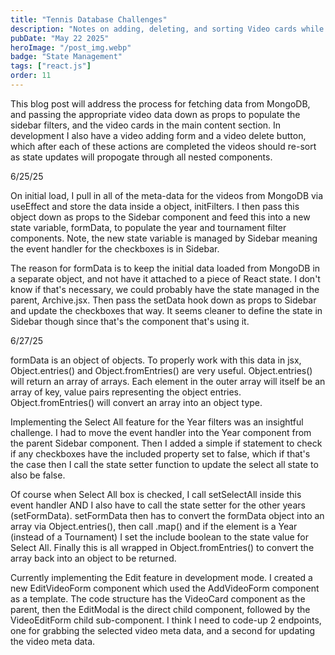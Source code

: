 ```yaml
---
title: "Tennis Database Challenges"
description: "Notes on adding, deleting, and sorting Video cards while fetching data from MongoDB"
pubDate: "May 22 2025"
heroImage: "/post_img.webp"
badge: "State Management"
tags: ["react.js"]
order: 11
---
```


This blog post will address the process for fetching data from MongoDB, and passing the appropriate video data down as props to populate the sidebar filters, and the
video cards in the main content section. In development I also have a video adding form and a video delete button, which after each of these actions are completed the videos should re-sort as state updates will propogate through all nested components.

6/25/25

On initial load, I pull in all of the meta-data for the videos from MongoDB via useEffect and store the data inside a object, initFilters. I then pass this object down as props to the Sidebar component and feed this into a new state variable, formData, to populate the year and tournament filter components. Note, the new state variable is managed by Sidebar meaning the event handler for the checkboxes is in Sidebar.

The reason for formData is to keep the initial data loaded from MongoDB in a separate object, and not have it attached to a piece of React state. I don't know if that's necessary, we could probably have the state managed in the parent, Archive.jsx. Then pass the setData hook down as props to Sidebar and update the checkboxes that way. It seems cleaner to define the state in Sidebar though since that's the component that's using it.

6/27/25

formData is an object of objects. To properly work with this data in jsx, Object.entries() and Object.fromEntries() are very useful. Object.entries() will return an array of arrays. Each element in the outer array will itself be an array of key, value pairs representing the object entries. Object.fromEntries() will convert an array into an object type.

Implementing the Select All feature for the Year filters was an insightful challenge. I had to move the event handler into the Year component from the parent Sidebar component. Then I added a simple if statement to check if any checkboxes have the included property set to false, which if that's the case then I call the state setter function to update the select all state to also be false.

Of course when Select All box is checked, I call setSelectAll inside this event handler AND I also have to call the state setter for the other years (setFormData). setFormData then has to convert the formData object into an array via Object.entries(), then call .map() and if the element is a Year (instead of a Tournament) I set the include boolean to the state value for Select All. Finally this is all wrapped in Object.fromEntries() to convert the array back into an object to be returned.

Currently implementing the Edit feature in development mode. I created a new EditVideoForm component which used the AddVideoForm component as a template. The code structure has the VideoCard component as the parent, then the EditModal is the direct child component, followed by the VideoEditForm child sub-component. I think I need to code-up 2 endpoints, one for grabbing the selected video meta data, and a second for updating the video meta data.
